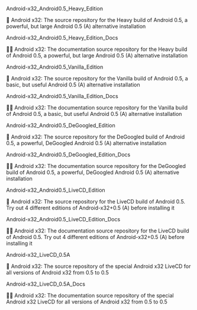 
Android-x32_Android0.5_Heavy_Edition

🤖️ Android x32: The source repository for the Heavy build of Android 0.5, a powerful, but large Android 0.5 (A) alternative installation

Android-x32_Android0.5_Heavy_Edition_Docs

🤖️📖️ Android x32: The documentation source repository for the Heavy build of Android 0.5, a powerful, but large Android 0.5 (A) alternative installation

Android-x32_Android0.5_Vanilla_Edition

🤖️ Android x32: The source repository for the Vanilla build of Android 0.5, a basic, but useful Android 0.5 (A) alternative installation

Android-x32_Android0.5_Vanilla_Edition_Docs

🤖️📖️ Android x32: The documentation source repository for the Vanilla build of Android 0.5, a basic, but useful Android 0.5 (A) alternative installation

Android-x32_Android0.5_DeGoogled_Edition

🤖️ Android x32: The source repository for the DeGoogled build of Android 0.5, a powerful, DeGoogled Android 0.5 (A) alternative installation 

Android-x32_Android0.5_DeGoogled_Edition_Docs

🤖️📖️ Android x32: The documentation source repository for the DeGoogled build of Android 0.5, a powerful, DeGoogled Android 0.5 (A) alternative installation 

Android-x32_Android0.5_LiveCD_Edition

🤖️ Android x32: The source repository for the LiveCD build of Android 0.5. Try out 4 different editions of Android-x32+0.5 (A) before installing it 

Android-x32_Android0.5_LiveCD_Edition_Docs

🤖️📖️ Android x32: The documentation source repository for the LiveCD build of Android 0.5. Try out 4 different editions of Android-x32+0.5 (A) before installing it 

Android-x32_LiveCD_0.5A

🤖️ Android x32: The source repository of the special Android x32 LiveCD for all versions of Android x32 from 0.5 to 0.5

Android-x32_LiveCD_0.5A_Docs

🤖️📖️ Android x32: The documentation source repository of the special Android x32 LiveCD for all versions of Android x32 from 0.5 to 0.5

